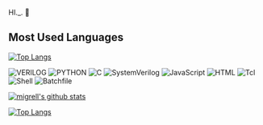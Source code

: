 HI._. 👋
## Most Used Languages

[![Top Langs](https://github-readme-stats.vercel.app/api/top-langs/?username=migrell&layout=compact&title_color=4285F4&bg_color=FAFAFF&text_color=697689&custom_title=Most%20Used%20Languages&card_width=445)](https://github.com/migrell)

<!-- Language Badges -->
<div style="display: inline-block;">
  <img src="https://img.shields.io/badge/VERILOG-FADADD?style=flat-square" alt="VERILOG" />
  <img src="https://img.shields.io/badge/PYTHON-B5EAD7?style=flat-square" alt="PYTHON" />
  <img src="https://img.shields.io/badge/C-C7CEEA?style=flat-square" alt="C" />
  <img src="https://img.shields.io/badge/SystemVerilog-E2F0CB?style=flat-square" alt="SystemVerilog" />
  <img src="https://img.shields.io/badge/JavaScript-FFD3B6?style=flat-square" alt="JavaScript" />
  <img src="https://img.shields.io/badge/HTML-FFC8DD?style=flat-square" alt="HTML" />
  <img src="https://img.shields.io/badge/Tcl-E2D2B2?style=flat-square" alt="Tcl" />
  <img src="https://img.shields.io/badge/Shell-B9F3B9?style=flat-square" alt="Shell" />
  <img src="https://img.shields.io/badge/Batchfile-D6FF79?style=flat-square" alt="Batchfile" />
</div>


[![migrell's github stats](https://github-readme-stats.vercel.app/api?username=migrell&count_private=true&custom_title=migrell's%20github&bg_color=30,c9b6e4,e4b7d4&title_color=ffffff&text_color=ffffff&hide_border=true)](https://github.com/migrell)




[![Top Langs](https://github-readme-stats.vercel.app/api/top-langs/?username=migrell&layout=compact&title_color=4285F4&bg_color=FAFAFF&text_color=697689&custom_title=Most%20Used%20Languages&card_width=445)](https://github.com/migrell)









